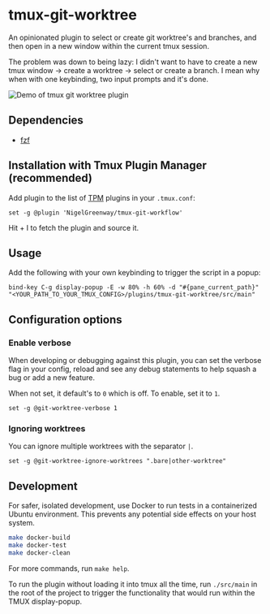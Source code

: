 # tmux-git-worktree

An opinionated plugin to select or create git worktree's and branches, and then open in a new window within the current tmux session.

The problem was down to being lazy: I didn't want to have to create a new tmux window -> create a worktree -> select or create a branch. I mean why when with one keybinding, two input prompts and it's done.

![Demo of tmux git worktree plugin](./assets/demo.webp "Demo of Git Worktree tmux plugin")

## Dependencies

 - [fzf](https://github.com/junegunn/fzf)

## Installation with Tmux Plugin Manager (recommended)

Add plugin to the list of [TPM](https://github.com/tmux-plugins/tpm) plugins in your `.tmux.conf`:

```tmux
set -g @plugin 'NigelGreenway/tmux-git-workflow'
```

Hit <prefix> + I to fetch the plugin and source it.

## Usage

Add the following with your own keybinding to trigger the script in a popup:

```tmux
bind-key C-g display-popup -E -w 80% -h 60% -d "#{pane_current_path}" "<YOUR_PATH_TO_YOUR_TMUX_CONFIG>/plugins/tmux-git-worktree/src/main"
```

## Configuration options

### Enable verbose

When developing or debugging against this plugin, you can set the verbose flag in your config, reload and see any debug statements to help squash a bug or add a new feature.

When not set, it default's to `0` which is off. To enable, set it to `1`.

```tmux
set -g @git-worktree-verbose 1
```

### Ignoring worktrees

You can ignore multiple worktrees with the separator `|`.

```tmux
set -g @git-worktree-ignore-worktrees ".bare|other-worktree"
```

## Development

For safer, isolated development, use Docker to run tests in a containerized Ubuntu environment. This prevents any potential side effects on your host system.

```bash
make docker-build
make docker-test
make docker-clean
```

For more commands, run `make help`.

To run the plugin without loading it into tmux all the time, run `./src/main` in the root of the project to trigger the functionality that would run within the TMUX display-popup.
